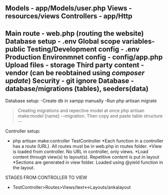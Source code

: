 Models - app/Models/user.php
Views - resources/views
Controllers - app/Http
--

Main route - web.php (routing the website)
Database setup - .env
Global scope variables- public
Testing/Development config - .env
Production Environmnet config - config/app.php
Upload files - storage
Third party content - vendor (can be reobtained using *composer update*)
Security - git ignore
Database - database/migrations (tables), seeders(data)
--

Database setup:
-Create db in xampp manually
-Run php artisan migrate
> Creating migrations and repective model at once
php artisan make:model [name] --migration. Then copy and paste table structure
--

Controller setup:
- php artisan make:controller TestController
*Each function in a controller has a route (URL). All routes must be in web.php in routes folder.
*View is loaded from controller. No URL in controller, only views.
*Load content through view(s) to layout(s). Repetitive content is put in layout
*Sections are generated in view folder. Loaded using @yield function in the layout.

STAGES FROM CONTROLLER TO VIEW
- TestController>Routes>Views/text<->Layouts/ankalayout